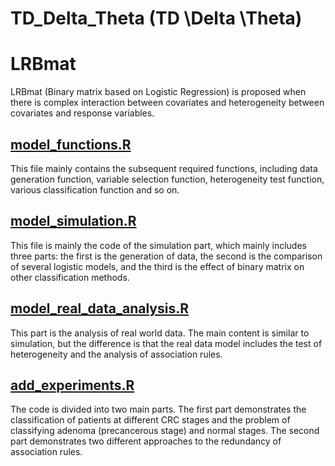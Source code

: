 # TD_Delta_Theta (TD \Delta \Theta)

# LRBmat

LRBmat (Binary matrix based on Logistic Regression) is proposed when there is complex interaction between covariates and heterogeneity between covariates and response variables. 

## [model_functions.R](https://github.com/tsnm1/LRBmat/blob/main/model_functions.R "model_functions.R")

This file mainly contains the subsequent required functions, including data generation function, variable selection function, heterogeneity test function, various classification function and so on.

## [model_simulation.R](https://github.com/tsnm1/LRBmat/blob/main/model_simulation.R "model_simulation.R")

This file is mainly the code of the simulation part, which mainly includes three parts: the first is the generation of data, the second is the comparison of several logistic models, and the third is the effect of binary matrix on other classification methods.

## [model_real_data_analysis.R](https://github.com/tsnm1/LRBmat/blob/main/model_real_data_analysis.R "model_real_data_analysis.R")

This part is the analysis of real world data. The main content is similar to simulation, but the difference is that the real data model includes the test of heterogeneity and the analysis of association rules.

## [add_experiments.R](https://github.com/tsnm1/LRBmat/blob/main/add_experiments.R)

The code is divided into two main parts. The first part demonstrates the classification of patients at different CRC stages and the problem of classifying adenoma (precancerous stage) and normal stages. The second part demonstrates two different approaches to the redundancy of association rules.
